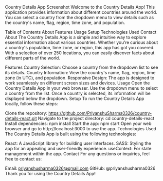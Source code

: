 Country Details App Screenshot
Welcome to the Country Details App! This application provides information about different countries around the world. You can select a country from the dropdown menu to view details such as the country's name, flag, region, time zone, and population.

Table of Contents
About
Features
Usage
Setup
Technologies Used
Contact
About
The Country Details App is a simple and intuitive way to explore essential information about various countries. Whether you're curious about a country's population, time zone, or region, this app has got you covered. With a selection of over 250 locations, you can easily discover facts about different parts of the world.

Features
Country Selection: Choose a country from the dropdown list to see its details.
Country Information: View the country's name, flag, region, time zone (in UTC), and population.
Responsive Design: The app is designed to work seamlessly on different screen sizes and devices.
Usage
Open the Country Details App in your web browser.
Use the dropdown menu to select a country from the list.
Once a country is selected, its information will be displayed below the dropdown.
Setup
To run the Country Details App locally, follow these steps:

Clone the repository: https://github.com/PriyanshuSharma0326/country-details-react.git
Navigate to the project directory: cd country-details-react
Install dependencies: npm install
Start the app: npm start
Open your web browser and go to http://localhost:3000 to use the app.
Technologies Used
The Country Details App is built using the following technologies:

React: A JavaScript library for building user interfaces.
SASS: Styling the app for an appealing and user-friendly experience.
useContext: For state management within the app.
Contact
For any questions or inquiries, feel free to contact us:

Email: priyanshusharma0326@gmail.com
GitHub: @priyanshusharma0326
Thank you for using the Country Details App!